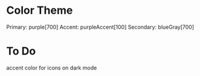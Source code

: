 # Color Theme

Primary: purple[700]
Accent: purpleAccent[100]
Secondary: blueGray[700]

# To Do
accent color for icons on dark mode
